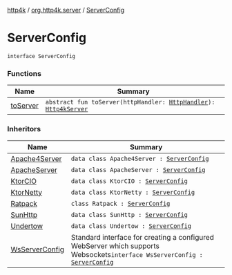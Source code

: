 [http4k](../../index.md) / [org.http4k.server](../index.md) / [ServerConfig](./index.md)

# ServerConfig

`interface ServerConfig`

### Functions

| Name | Summary |
|---|---|
| [toServer](to-server.md) | `abstract fun toServer(httpHandler: `[`HttpHandler`](../../org.http4k.core/-http-handler.md)`): `[`Http4kServer`](../-http4k-server/index.md) |

### Inheritors

| Name | Summary |
|---|---|
| [Apache4Server](../-apache4-server/index.md) | `data class Apache4Server : `[`ServerConfig`](./index.md) |
| [ApacheServer](../-apache-server/index.md) | `data class ApacheServer : `[`ServerConfig`](./index.md) |
| [KtorCIO](../-ktor-c-i-o/index.md) | `data class KtorCIO : `[`ServerConfig`](./index.md) |
| [KtorNetty](../-ktor-netty/index.md) | `data class KtorNetty : `[`ServerConfig`](./index.md) |
| [Ratpack](../-ratpack/index.md) | `class Ratpack : `[`ServerConfig`](./index.md) |
| [SunHttp](../-sun-http/index.md) | `data class SunHttp : `[`ServerConfig`](./index.md) |
| [Undertow](../-undertow/index.md) | `data class Undertow : `[`ServerConfig`](./index.md) |
| [WsServerConfig](../-ws-server-config/index.md) | Standard interface for creating a configured WebServer which supports Websockets`interface WsServerConfig : `[`ServerConfig`](./index.md) |
